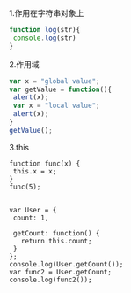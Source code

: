 1.作用在字符串对象上
 ```javascript
function log(str){
  console.log(str)
}
 ```
 
 2.作用域
 ```javascript
var x = "global value";
var getValue = function(){
  alert(x); 
  var x = "local value";
  alert(x);
}
getValue();
 ```
 
 3.this
 ```javascirpt
function func(x) { 
  this.x = x; 
} 
func(5);


var User = {  
  count: 1,

  getCount: function() {
    return this.count;
  }
};
console.log(User.getCount());
var func2 = User.getCount;  
console.log(func2());
 ```
